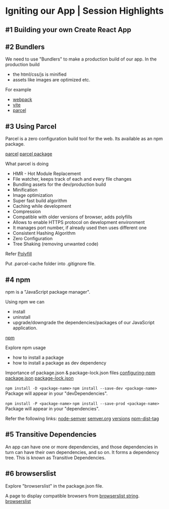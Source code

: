 # Igniting our App | Session Highlights

## #1 Building your own Create React App

## #2 Bundlers

We need to use "Bundlers" to make a production build of our app.
In the production build
- the html/css/js is minified
- assets like images are optimized
etc.

For example
- [webpack](https://webpack.js.org/)
- [vite](https://vitejs.dev/)
- [parcel](https://parceljs.org/)

## #3 Using Parcel

Parcel is a zero configuration build tool for the web.
Its available as an npm package.

[parcel](https://parceljs.org/)
[parcel package](https://www.npmjs.com/package/parcel)

What parcel is doing
- HMR - Hot Module Replacement
- File watcher, keeps track of each and every file changes
- Bundling assets for the dev/production build
- Minification
- Image optimization
- Super fast build algorithm
- Caching while development
- Compression
- Compatible with older versions of browser, adds polyfills
- Allows to enable HTTPS protocol on development environment
- It manages port number, if already used then uses different one
- Consistent Hashing Algorithm
- Zero Configuration
- Tree Shaking (removing unwanted code)

Refer
[Polyfill](https://developer.mozilla.org/en-US/docs/Glossary/Polyfill)

Put .parcel-cache folder into .gitignore file.

## #4 npm

npm is a "JavaScript package manager".

Using npm we can
- install
- uninstall
- upgrade/downgrade
the dependencies/packages of our JavaScript application.

[npm](https://www.npmjs.com/)

Explore npm usage
- how to install a package
- how to install a package as dev dependency

Importance of package.json & package-lock.json files
[configuring-npm](https://docs.npmjs.com/cli/v9/configuring-npm)
[package.json](https://docs.npmjs.com/cli/v9/configuring-npm/package-json)
[package-lock.json](https://docs.npmjs.com/cli/v9/configuring-npm/package-lock-json)

`npm install -D <package-name>`
`npm install --save-dev <package-name>`
Package will appear in your "devDependencies".

`npm install -P <package-name>`
`npm install --save-prod <package-name>`
Package will appear in your "dependencies".

Refer the following links:
[node-semver](https://github.com/npm/node-semver)
[semver.org](https://semver.org/)
[versions](https://github.com/npm/node-semver#versions)
[npm-dist-tag](https://docs.npmjs.com/cli/v9/commands/npm-dist-tag)

## #5 Transitive Dependencies

An app can have one or more dependencies,
and those dependencies in turn can have their own dependencies,
and so on. It forms a dependency tree.
This is known as Transitive Dependencies.

## #6 browserslist

Explore "browserslist" in the package.json file.

A page to display compatible browsers from [browserslist string](https://github.com/browserslist/browserslist).
[browserslist](https://browserslist.dev/?q=bGFzdCAyIHZlcnNpb25z)
